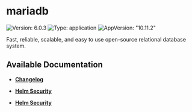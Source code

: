 # mariadb

![Version: 6.0.3](https://img.shields.io/badge/Version-6.0.3-informational?style=flat-square) ![Type: application](https://img.shields.io/badge/Type-application-informational?style=flat-square) ![AppVersion: "10.11.2"](https://img.shields.io/badge/AppVersion-"10.11.2"-informational?style=flat-square)

Fast, reliable, scalable, and easy to use open-source relational database system.

## Available Documentation

- [**Changelog**](CHANGELOG)

- [**Helm Security**](container-security)

- [**Helm Security**](helm-security)

